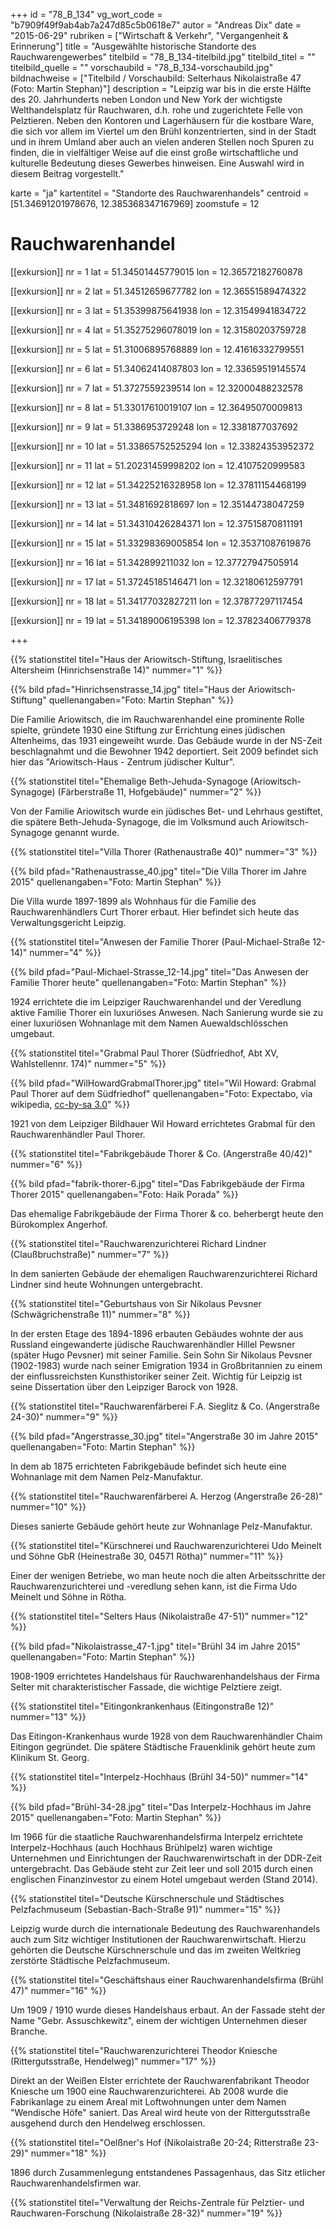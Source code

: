 +++
id = "78_B_134"
vg_wort_code = "b7909f49f9ab4ab7a247d85c5b0618e7"
autor = "Andreas Dix"
date = "2015-06-29"
rubriken = ["Wirtschaft & Verkehr", "Vergangenheit & Erinnerung"]
title = "Ausgewählte historische Standorte des Rauchwarengewerbes"
titelbild = "78_B_134-titelbild.jpg"
titelbild_titel = ""
titelbild_quelle = ""
vorschaubild = "78_B_134-vorschaubild.jpg"
bildnachweise = ["Titelbild / Vorschaubild: Selterhaus Nikolaistraße 47 (Foto: Martin Stephan)"]
description = "Leipzig war bis in die erste Hälfte des 20. Jahrhunderts neben London und New York der wichtigste Welthandelsplatz für Rauchwaren, d.h. rohe und zugerichtete Felle von Pelztieren. Neben den Kontoren und Lagerhäusern für die kostbare Ware, die sich vor allem im Viertel um den Brühl konzentrierten, sind in der Stadt und in ihrem Umland aber auch an vielen anderen Stellen noch Spuren zu finden, die in vielfältiger Weise auf die einst große wirtschaftliche und kulturelle Bedeutung dieses Gewerbes hinweisen. Eine Auswahl wird in diesem Beitrag vorgestellt."

karte = "ja"
kartentitel = "Standorte des Rauchwarenhandels"
centroid = [51.34691201978676, 12.385368347167969]
zoomstufe = 12

# Rauchwarenhandel

[[exkursion]]
  nr = 1
  lat = 51.34501445779015
  lon = 12.36572182760878

[[exkursion]]
  nr = 2
  lat = 51.34512659677782
  lon = 12.36551589474322

[[exkursion]]
  nr = 3
  lat = 51.35399875641938
  lon = 12.31549941834722

[[exkursion]]
  nr = 4
  lat = 51.35275296078019
  lon = 12.31580203759728

[[exkursion]]
  nr = 5
  lat = 51.31006895768889
  lon = 12.41616332799551


[[exkursion]]
  nr = 6
  lat = 51.34062414087803
  lon = 12.33659519145574

[[exkursion]]
  nr = 7
  lat = 51.3727559239514
  lon = 12.32000488232578

[[exkursion]]
  nr = 8
  lat = 51.33017610019107
  lon = 12.36495070009813

[[exkursion]]
  nr = 9
  lat = 51.3386953729248
  lon = 12.3381877037692

[[exkursion]]
  nr = 10
  lat = 51.33865752525294
  lon = 12.33824353952372

[[exkursion]]
  nr = 11
  lat = 51.20231459998202
  lon = 12.4107520999583

[[exkursion]]
  nr = 12
  lat = 51.34225216328958
  lon = 12.37811154468199

[[exkursion]]
  nr = 13
  lat = 51.3481692818697
  lon = 12.35144738047259

[[exkursion]]
  nr = 14
  lat = 51.34310426284371
  lon = 12.37515870811191

[[exkursion]]
  nr = 15
  lat = 51.33298369005854
  lon = 12.35371087619876

[[exkursion]]
  nr = 16
  lat = 51.342899211032
  lon = 12.37727947505914

[[exkursion]]
  nr = 17
  lat = 51.37245185146471
  lon = 12.32180612597791

[[exkursion]]
  nr = 18
  lat = 51.34177032827211
  lon = 12.37877297117454

[[exkursion]]
  nr = 19
  lat = 51.34189006195398
  lon = 12.37823406779378


+++

{{% stationstitel titel="Haus der Ariowitsch-Stiftung, Israelitisches Altersheim (Hinrichsenstraße 14)" nummer="1" %}}


{{% bild pfad="Hinrichsenstrasse_14.jpg" titel="Haus der Ariowitsch-Stiftung" quellenangaben="Foto: Martin Stephan" %}}

Die Familie Ariowitsch, die im Rauchwarenhandel eine prominente Rolle spielte, gründete 1930 eine Stiftung zur Errichtung eines jüdischen Altenheims, das 1931 eingeweiht wurde. Das Gebäude wurde in der NS-Zeit beschlagnahmt und die Bewohner 1942 deportiert. Seit 2009 befindet sich hier das "Ariowitsch-Haus - Zentrum jüdischer Kultur".

{{% stationstitel titel="Ehemalige Beth-Jehuda-Synagoge (Ariowitsch-Synagoge) (Färberstraße 11, Hofgebäude)" nummer="2" %}}


Von der Familie Ariowitsch wurde ein jüdisches Bet- und Lehrhaus gestiftet, die spätere Beth-Jehuda-Synagoge, die im Volksmund auch Ariowitsch-Synagoge genannt wurde.

{{% stationstitel titel="Villa Thorer (Rathenaustraße 40)" nummer="3" %}}


{{% bild pfad="Rathenaustrasse_40.jpg" titel="Die Villa Thorer im Jahre 2015" quellenangaben="Foto: Martin Stephan" %}}

Die Villa wurde 1897-1899 als Wohnhaus für die Familie des Rauchwarenhändlers Curt Thorer erbaut. Hier befindet sich heute das Verwaltungsgericht Leipzig.

{{% stationstitel titel="Anwesen der Familie Thorer (Paul-Michael-Straße 12-14)" nummer="4" %}}

{{% bild pfad="Paul-Michael-Strasse_12-14.jpg" titel="Das Anwesen der Familie Thorer heute" quellenangaben="Foto: Martin Stephan" %}}

1924 errichtete die im Leipziger Rauchwarenhandel und der Veredlung aktive Familie Thorer ein luxuriöses Anwesen. Nach Sanierung wurde sie zu einer luxuriösen Wohnanlage mit dem Namen Auewaldschlösschen umgebaut.

{{% stationstitel titel="Grabmal Paul Thorer (Südfriedhof, Abt XV, Wahlstellennr. 174)" nummer="5" %}}

{{% bild pfad="WilHowardGrabmalThorer.jpg" titel="Wil Howard: Grabmal Paul Thorer auf dem Südfriedhof" quellenangaben="Foto: Expectabo, via wikipedia, [cc-by-sa 3.0](http://creativecommons.org/licenses/by-sa/3.0/)" %}}

1921 von dem Leipziger Bildhauer Wil Howard errichtetes Grabmal für den Rauchwarenhändler Paul Thorer.

{{% stationstitel titel="Fabrikgebäude Thorer & Co. (Angerstraße 40/42)" nummer="6" %}}

{{% bild pfad="fabrik-thorer-6.jpg" titel="Das Fabrikgebäude der Firma Thorer 2015" quellenangaben="Foto: Haik Porada" %}}

Das ehemalige Fabrikgebäude der Firma Thorer & co. beherbergt heute den Bürokomplex Angerhof.

{{% stationstitel titel="Rauchwarenzurichterei Richard Lindner (Claußbruchstraße)" nummer="7" %}}

In dem sanierten Gebäude der ehemaligen Rauchwarenzurichterei Richard Lindner sind heute Wohnungen untergebracht.

{{% stationstitel titel="Geburtshaus von Sir Nikolaus Pevsner (Schwägrichenstraße 11)" nummer="8" %}}

In der ersten Etage des 1894-1896 erbauten Gebäudes wohnte der aus Russland eingewanderte jüdische Rauchwarenhändler Hillel Pewsner (später  Hugo Pevsner) mit seiner Familie. Sein Sohn Sir Nikolaus Pevsner (1902-1983) wurde nach seiner Emigration 1934 in Großbritannien zu einem der einflussreichsten Kunsthistoriker seiner  Zeit. Wichtig für Leipzig ist seine Dissertation über den Leipziger Barock von 1928.

{{% stationstitel titel="Rauchwarenfärberei F.A. Sieglitz & Co. (Angerstraße 24-30)"  nummer="9" %}}

{{% bild pfad="Angerstrasse_30.jpg" titel="Angerstraße 30 im Jahre 2015" quellenangaben="Foto: Martin Stephan" %}}

In dem ab 1875 errichteten Fabrikgebäude befindet sich heute eine Wohnanlage mit dem Namen Pelz-Manufaktur.

{{% stationstitel titel="Rauchwarenfärberei A. Herzog (Angerstraße 26-28)" nummer="10" %}}

Dieses sanierte Gebäude gehört heute zur Wohnanlage Pelz-Manufaktur.

{{% stationstitel titel="Kürschnerei und Rauchwarenzurichterei Udo Meinelt und Söhne GbR (Heinestraße 30, 04571 Rötha)" nummer="11" %}}

Einer der wenigen Betriebe, wo man heute noch die alten Arbeitsschritte der Rauchwarenzurichterei und -veredlung sehen kann, ist die Firma Udo Meinelt und Söhne in Rötha.

{{% stationstitel titel="Selters Haus (Nikolaistraße 47-51)" nummer="12" %}}

{{% bild pfad="Nikolaistrasse_47-1.jpg" titel="Brühl 34 im Jahre 2015" quellenangaben="Foto: Martin Stephan" %}}

1908-1909 errichtetes Handelshaus für Rauchwarenhandelshaus der Firma Selter mit charakteristischer Fassade, die wichtige Pelztiere zeigt.

{{% stationstitel titel="Eitingonkrankenhaus (Eitingonstraße 12)" nummer="13" %}}

Das Eitingon-Krankenhaus wurde 1928 von dem Rauchwarenhändler Chaim Eitingon gegründet. Die spätere Städtische Frauenklinik gehört heute zum Klinikum St. Georg.

{{% stationstitel titel="Interpelz-Hochhaus (Brühl 34-50)" nummer="14" %}}

{{% bild pfad="Brühl-34-28.jpg" titel="Das Interpelz-Hochhaus im Jahre 2015" quellenangaben="Foto: Martin Stephan" %}}

Im 1966 für die staatliche Rauchwarenhandelsfirma Interpelz errichtete Interpelz-Hochhaus (auch Hochhaus Brühlpelz) waren wichtige Unternehmen und Einrichtungen der Rauchwarenwirtschaft in der DDR-Zeit untergebracht. Das Gebäude steht zur Zeit leer und soll 2015 durch einen englischen Finanzinvestor zu einem Hotel umgebaut werden (Stand 2014).

{{% stationstitel titel="Deutsche Kürschnerschule und Städtisches Pelzfachmuseum (Sebastian-Bach-Straße 91)" nummer="15" %}}

Leipzig wurde durch die internationale Bedeutung des Rauchwarenhandels auch zum Sitz wichtiger Institutionen der Rauchwarenwirtschaft. Hierzu gehörten die Deutsche Kürschnerschule und das im zweiten Weltkrieg zerstörte Städtische Pelzfachmuseum.

{{% stationstitel titel="Geschäftshaus einer Rauchwarenhandelsfirma (Brühl 47)" nummer="16" %}}

Um 1909 / 1910 wurde dieses Handelshaus erbaut. An der Fassade steht der Name "Gebr. Assuschkewitz", einem der wichtigen Unternehmen dieser Branche.

{{% stationstitel titel="Rauchwarenzurichterei Theodor Kniesche (Rittergutsstraße, Hendelweg)" nummer="17" %}}

Direkt an der Weißen Elster errichtete der Rauchwarenfabrikant Theodor Kniesche um 1900 eine Rauchwarenzurichterei. Ab 2008 wurde die Fabrikanlage zu einem Areal mit Loftwohnungen unter dem Namen "Wendische Höfe" saniert. Das Areal wird heute von der Rittergutsstraße ausgehend durch den Hendelweg erschlossen.

{{% stationstitel titel="Oelßner's Hof (Nikolaistraße 20-24; Ritterstraße 23-29)"  nummer="18" %}}

1896 durch Zusammenlegung entstandenes Passagenhaus, das Sitz etlicher Rauchwarenhandelsfirmen war.

{{% stationstitel titel="Verwaltung der Reichs-Zentrale für Pelztier- und Rauchwaren-Forschung (Nikolaistraße 28-32)" nummer="19" %}}

